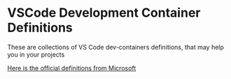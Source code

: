 # VSCode Development Container Definitions

These are collections of VS Code dev-containers definitions, that may help you in your projects

[Here is the official definitions from Microsoft](https://github.com/microsoft/vscode-dev-containers)
